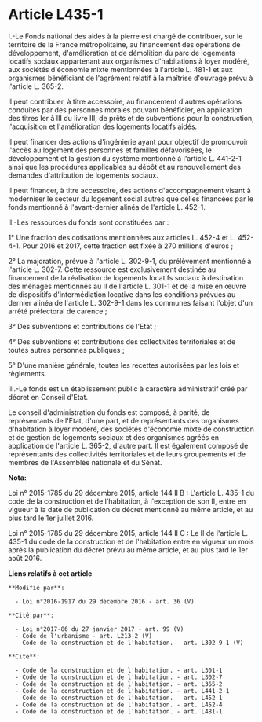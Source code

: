 # Article L435-1

I.-Le Fonds national des aides à la pierre est chargé de contribuer, sur le territoire de la France métropolitaine, au
financement des opérations de développement, d'amélioration et de démolition du parc de logements locatifs sociaux
appartenant aux organismes d'habitations à loyer modéré, aux sociétés d'économie mixte mentionnées à l'article L. 481-1 et
aux organismes bénéficiant de l'agrément relatif à la maîtrise d'ouvrage prévu à l'article L. 365-2. 

Il peut contribuer, à titre accessoire, au financement d'autres opérations conduites par des personnes morales pouvant
bénéficier, en application des titres Ier à III du livre III, de prêts et de subventions pour la construction, l'acquisition
et l'amélioration des logements locatifs aidés. 

Il peut financer des actions d'ingénierie ayant pour objectif de promouvoir l'accès au logement des personnes et familles
défavorisées, le développement et la gestion du système mentionné à l'article L. 441-2-1 ainsi que les procédures applicables
au dépôt et au renouvellement des demandes d'attribution de logements sociaux. 

Il peut financer, à titre accessoire, des actions d'accompagnement visant à moderniser le secteur du logement social autres
que celles financées par le fonds mentionné à l'avant-dernier alinéa de l'article L. 452-1. 

II.-Les ressources du fonds sont constituées par : 

1° Une fraction des cotisations mentionnées aux articles L. 452-4 et L. 452-4-1. Pour 2016 et 2017, cette fraction est fixée
à 270 millions d'euros ; 

2° La majoration, prévue à l'article L. 302-9-1, du prélèvement mentionné à l'article L. 302-7. Cette ressource est
exclusivement destinée au financement de la réalisation de logements locatifs sociaux à destination des ménages mentionnés au
II de l'article L. 301-1 et de la mise en œuvre de dispositifs d'intermédiation locative dans les conditions prévues au
dernier alinéa de l'article L. 302-9-1 dans les communes faisant l'objet d'un arrêté préfectoral de carence ; 

3° Des subventions et contributions de l'Etat ; 

4° Des subventions et contributions des collectivités territoriales et de toutes autres personnes publiques ; 

5° D'une manière générale, toutes les recettes autorisées par les lois et règlements. 

III.-Le fonds est un établissement public à caractère administratif créé par décret en Conseil d'Etat. 

Le conseil d'administration du fonds est composé, à parité, de représentants de l'Etat, d'une part, et de représentants des
organismes d'habitation à loyer modéré, des sociétés d'économie mixte de construction et de gestion de logements sociaux et
des organismes agréés en application de l'article L. 365-2, d'autre part. Il est également composé de représentants des
collectivités territoriales et de leurs groupements et de membres de l'Assemblée nationale et du Sénat.

**Nota:**

Loi n° 2015-1785 du 29 décembre 2015, article 144 II B : L'article L. 435-1 du code de la construction et de l'habitation, à
l'exception de son II, entre en vigueur à la date de publication du décret mentionné au même article, et au plus tard le 1er
juillet 2016. 

Loi n° 2015-1785 du 29 décembre 2015, article 144 II C : Le II de l'article L. 435-1 du code de la construction et de
l'habitation entre en vigueur un mois après la publication du décret prévu au même article, et au plus tard le 1er août 2016.

**Liens relatifs à cet article**

	**Modifié par**:

	  - Loi n°2016-1917 du 29 décembre 2016 - art. 36 (V)

	**Cité par**:

	  - Loi n°2017-86 du 27 janvier 2017 - art. 99 (V)
	  - Code de l'urbanisme - art. L213-2 (V)
	  - Code de la construction et de l'habitation. - art. L302-9-1 (V)

	**Cite**:

	  - Code de la construction et de l'habitation. - art. L301-1
	  - Code de la construction et de l'habitation. - art. L302-7
	  - Code de la construction et de l'habitation. - art. L365-2
	  - Code de la construction et de l'habitation. - art. L441-2-1
	  - Code de la construction et de l'habitation. - art. L452-1
	  - Code de la construction et de l'habitation. - art. L452-4
	  - Code de la construction et de l'habitation. - art. L481-1
